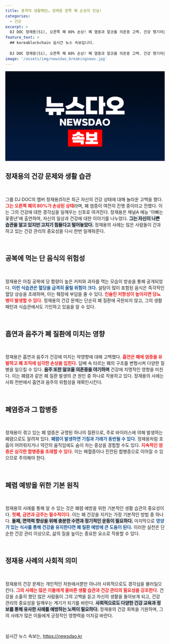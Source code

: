 ```yaml
---
title: 충격적 생활패턴… 정재용 한쪽 폐 손상의 진실!
categories:
  - 건강
excerpt: >
  DJ DOC 정재용(51), 오른쪽 폐 80% 손상! 폐 염증과 알코올 의존증 고백. 건강 챙기라는 지인들의 조언에도 불구, 습관을 고치기 힘들다며 고민을 털어놓았다. 그의 안타까운 일상과 건강에 대한 경각심을 가져보자.
feature_text: >
  ## koreablockchain 실시간 뉴스 속보입니다.

  DJ DOC 정재용(51), 오른쪽 폐 80% 손상! 폐 염증과 알코올 의존증 고백. 건강 챙기라는 지인들의 조언에도 불구, 습관을 고치기 힘들다며 고민을 털어놓았다. 그의 안타까운 일상과 건강에 대한 경각심을 가져보자.
image: '/assets/img/newsdao_breakingnews.jpg'
---
```


<p><img src="/assets/img/newsdao_breakingnews.jpg" alt="koreablockchain 속보" /></p>

<h2 data-ke-size="size26">정재용의 건강 문제와 생활 습관</h2>

<p data-ke-size="size16">&nbsp;</p>

<p>그룹 DJ DOC의 멤버 정재용(51)은 최근 자신의 건강 상태에 대해 놀라운 고백을 했다. <b><span style="color: #ee2323;">그는 오른쪽 폐의 80%가 손상된 상태</span></b>라며, 폐 염증이 여전히 진행 중이라고 전했다. 이는 그의 건강에 대한 경각심을 일깨우는 신호로 여겨진다. 정재용은 채널A 예능 '아빠는 꽃중년'에 출연하여, 자신의 일상과 건강에 대한 이야기를 나누었다. <b><span style="background-color: #21538527;">그는 자신이 나쁜 습관을 알고 있지만 고치기 힘들다고 털어놓았다.</span></b> 정재용의 사례는 많은 사람들이 간과하고 있는 건강 관리의 중요성을 다시 한번 일깨워준다.</p>

<p data-ke-size="size16">&nbsp;</p>

<h2 data-ke-size="size26">공복에 먹는 단 음식의 위험성</h2>

<p data-ke-size="size16">&nbsp;</p>

<p>정재용은 아침 공복에 당 함량이 높은 커피와 과자를 먹는 모습이 방송을 통해 공개되었다. <b><span style="color: #1a5490;">이런 식습관은 혈당을 급격히 올릴 위험이 크다.</span></b> 설탕이 많이 포함된 음식은 즉각적인 혈당 상승을 초래하며, 이는 췌장에 부담을 줄 수 있다. <b><span style="color: #ee2323;">인슐린 저항성이 높아지면 당뇨병이 발생할 수 있다.</span></b> 정재용의 건강 문제는 단순히 폐 질환에 국한되지 않고, 그의 생활 패턴과 식습관에서도 기인하고 있음을 알 수 있다.</p>

<p data-ke-size="size16">&nbsp;</p>

<h2 data-ke-size="size26">흡연과 음주가 폐 질환에 미치는 영향</h2>

<p data-ke-size="size16">&nbsp;</p>

<p>정재용은 흡연과 음주가 건강에 미치는 악영향에 대해 고백했다. <b><span style="color: #ee2323;">흡연은 폐에 염증을 유발하고 폐 조직에 심각한 손상을 입힌다.</span></b> 담배 속 타르는 폐의 구조를 변형시켜 다양한 질병을 일으킬 수 있다. <b><span style="background-color: #21538527;">음주 또한 알코올 의존증을 야기하며</span></b> 건강에 치명적인 영향을 미친다. 이는 폐렴과 같은 폐 질환 발생의 큰 원인 중 하나로 작용하고 있다. 정재용의 사례는 사회 전반에서 흡연과 음주의 위험성을 재확인시킨다.</p>

<p data-ke-size="size16">&nbsp;</p>

<h2 data-ke-size="size26">폐염증과 그 합병증</h2>

<p data-ke-size="size16">&nbsp;</p>

<p>정재용이 겪고 있는 폐 염증은 규명된 하나의 질환으로, 주로 바이러스에 의해 발생하는 폐렴으로도 알려져 있다. <b><span style="color: #1a5490;">폐렴이 발생하면 기침과 가래가 동반될 수 있다.</span></b> 정재용처럼 호흡이 어려워지거나 약간의 움직임에도 숨이 차는 증상을 경험할 수도 있다. <b><span style="color: #ee2323;">지속적인 염증은 심각한 합병증을 초래할 수 있다.</span></b> 이는 패혈증이나 진전된 합병증으로 이어질 수 있으므로 주의해야 한다.</p>

<p data-ke-size="size16">&nbsp;</p>

<h2 data-ke-size="size26">폐렴 예방을 위한 기본 원칙</h2>

<p data-ke-size="size16">&nbsp;</p>

<p>정재용의 사례를 통해 알 수 있는 것은 폐렴 예방을 위한 기본적인 생활 습관의 중요성이다. <b><span style="color: #ee2323;">첫째, 금연과 금주는 필수적이다.</span></b> 이는 폐 건강을 지키는 가장 기본적인 방법 중 하나다. <b><span style="background-color: #21538527;">둘째, 면역력 향상을 위해 충분한 수면과 정기적인 운동이 필요하다.</span></b> 마지막으로 <b><span style="color: #1a5490;">영양가 있는 식사를 통해 건강을 유지한다면 폐 질환 예방에 큰 도움이 된다.</span></b> 이러한 실천은 단순한 건강 관리 이상으로, 삶의 질을 높이는 중요한 요소로 작용할 수 있다.</p>

<p data-ke-size="size16">&nbsp;</p>

<h2 data-ke-size="size26">정재용 사례의 사회적 의미</h2>

<p data-ke-size="size16">&nbsp;</p>

<p>정재용의 건강 문제는 개인적인 차원에서뿐만 아니라 사회적으로도 경각심을 불러일으킨다. <b><span style="color: #ee2323;">그의 사례는 많은 이들에게 올바른 생활 습관과 건강 관리의 필요성을 강조한다.</span></b> 건강을 소홀히 했던 많은 사람들이 그의 고백을 듣고 자신의 생활을 돌아보게 되고, 건강 관리의 중요성을 일깨우는 계기가 되기를 바란다. <b><span style="background-color: #21538527;">사회적으로도 다양한 건강 교육과 정보를 통해 유사한 사례를 예방하는 노력이 필요하다.</span></b> 정재용의 건강 회복을 기원하며, 그의 사례가 많은 이들에게 긍정적인 영향력을 미치길 바란다.</p>

<p data-ke-size="size16">&nbsp;</p>
실시간 뉴스 속보는, <a href="https://newsdao.kr" rel="dofollow">https://newsdao.kr</a>


